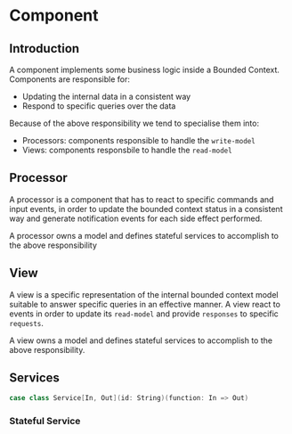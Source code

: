 # Component

## Introduction

A component implements some business logic inside a Bounded Context.
Components are responsible for:

- Updating the internal data in a consistent way
- Respond to specific queries over the data

Because of the above responsibility we tend to specialise them into:

- Processors: components responsible to handle the `write-model` 
- Views: components responsbile to handle the `read-model`

## Processor

A processor is a component that has to react to specific commands and input events,
in order to update the bounded context status in a consistent way and generate notification events
for each side effect performed.

A processor owns a model and defines stateful services to accomplish to the above responsibility

## View

A view is a specific representation of the internal bounded context model suitable to
answer specific queries in an effective manner.
A view react to events in order to update its `read-model` and provide `responses` to
specific `requests`.

A view owns a model and defines stateful services to accomplish to the above responsibility.

## Services

```scala
case class Service[In, Out](id: String)(function: In => Out)
```

### Stateful Service
 
